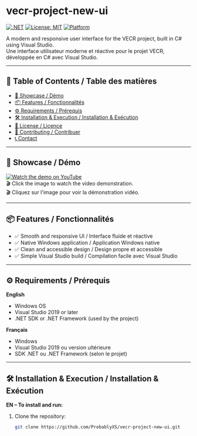 # vecr-project-new-ui

[![.NET](https://img.shields.io/badge/.NET-%3E=6.0-blue?logo=.net)](https://dotnet.microsoft.com/)
[![License: MIT](https://img.shields.io/badge/License-MIT-yellow.svg)](./LICENSE)
[![Platform](https://img.shields.io/badge/platform-Windows-blue.svg)](https://github.com/ProbablyXS/vecr-project-new-ui)

A modern and responsive user interface for the VECR project, built in C# using Visual Studio.  
Une interface utilisateur moderne et réactive pour le projet VECR, développée en C# avec Visual Studio.

---

## 📑 Table of Contents / Table des matières

- [🚀 Showcase / Démo](#-showcase--démo)
- [📦 Features / Fonctionnalités](#-features--fonctionnalités)
- [⚙️ Requirements / Prérequis](#️-requirements--prérequis)
- [🛠️ Installation & Execution / Installation & Exécution](#️-installation--execution--installation--exécution)
- [📄 License / Licence](#-license--licence)
- [🤝 Contributing / Contribuer](#-contributing--contribuer)
- [📞 Contact](#-contact)

---

## 🚀 Showcase / Démo

[![Watch the demo on YouTube](https://img.youtube.com/vi/H26gze1Gurk/0.jpg)](https://www.youtube.com/watch?v=H26gze1Gurk)  
🎬 Click the image to watch the video demonstration.  
🎬 Cliquez sur l'image pour voir la démonstration vidéo.

---

## 📦 Features / Fonctionnalités

- ✅ Smooth and responsive UI / Interface fluide et réactive
- ✅ Native Windows application / Application Windows native
- ✅ Clean and accessible design / Design propre et accessible
- ✅ Simple Visual Studio build / Compilation facile avec Visual Studio

---

## ⚙️ Requirements / Prérequis

**English**
- Windows OS
- Visual Studio 2019 or later
- .NET SDK or .NET Framework (used by the project)

**Français**
- Windows
- Visual Studio 2019 ou version ultérieure
- SDK .NET ou .NET Framework (selon le projet)

---

## 🛠️ Installation & Execution / Installation & Exécution

**EN – To install and run:**

1. Clone the repository:
   ```bash
   git clone https://github.com/ProbablyXS/vecr-project-new-ui.git

